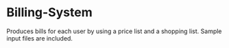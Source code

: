 # Billing-System
Produces bills for each user by using a price list and a shopping list. Sample input files are included.
